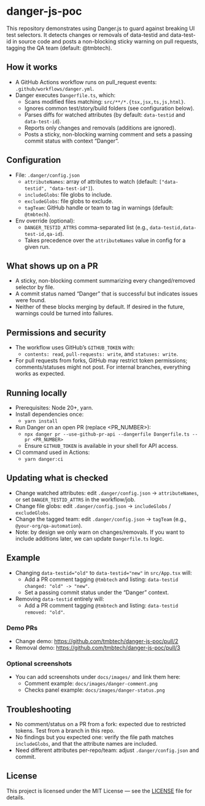 # danger-js-poc

This repository demonstrates using Danger.js to guard against breaking UI test selectors. It detects changes or removals of data-testid and data-test-id in source code and posts a non-blocking sticky warning on pull requests, tagging the QA team (default: @tmbtech).

## How it works
- A GitHub Actions workflow runs on pull_request events: `.github/workflows/danger.yml`.
- Danger executes `Dangerfile.ts`, which:
  - Scans modified files matching: `src/**/*.{tsx,jsx,ts,js,html}`.
  - Ignores common test/story/build folders (see configuration below).
  - Parses diffs for watched attributes (by default: `data-testid` and `data-test-id`).
  - Reports only changes and removals (additions are ignored).
  - Posts a sticky, non-blocking warning comment and sets a passing commit status with context “Danger”.

## Configuration
- File: `.danger/config.json`
  - `attributeNames`: array of attributes to watch (default: `["data-testid", "data-test-id"]`).
  - `includeGlobs`: file globs to include.
  - `excludeGlobs`: file globs to exclude.
  - `tagTeam`: GitHub handle or team to tag in warnings (default: `@tmbtech`).
- Env override (optional):
  - `DANGER_TESTID_ATTRS` comma-separated list (e.g., `data-testid,data-test-id,qa-id`).
  - Takes precedence over the `attributeNames` value in config for a given run.

## What shows up on a PR
- A sticky, non-blocking comment summarizing every changed/removed selector by file.
- A commit status named “Danger” that is successful but indicates issues were found.
- Neither of these blocks merging by default. If desired in the future, warnings could be turned into failures.

## Permissions and security
- The workflow uses GitHub’s `GITHUB_TOKEN` with:
  - `contents: read`, `pull-requests: write`, and `statuses: write`.
- For pull requests from forks, GitHub may restrict token permissions; comments/statuses might not post. For internal branches, everything works as expected.

## Running locally
- Prerequisites: Node 20+, yarn.
- Install dependencies once:
  - `yarn install`
- Run Danger on an open PR (replace <PR_NUMBER>):
  - `npx danger pr --use-github-pr-api --dangerfile Dangerfile.ts --pr <PR_NUMBER>`
  - Ensure `GITHUB_TOKEN` is available in your shell for API access.
- CI command used in Actions:
  - `yarn danger:ci`

## Updating what is checked
- Change watched attributes: edit `.danger/config.json` → `attributeNames`, or set `DANGER_TESTID_ATTRS` in the workflow/job.
- Change file globs: edit `.danger/config.json` → `includeGlobs` / `excludeGlobs`.
- Change the tagged team: edit `.danger/config.json` → `tagTeam` (e.g., `@your-org/qa-automation`).
- Note: by design we only warn on changes/removals. If you want to include additions later, we can update `Dangerfile.ts` logic.

## Example
- Changing `data-testid="old"` to `data-testid="new"` in `src/App.tsx` will:
  - Add a PR comment tagging `@tmbtech` and listing: `data-testid changed: "old" -> "new"`.
  - Set a passing commit status under the “Danger” context.
- Removing `data-testid` entirely will:
  - Add a PR comment tagging `@tmbtech` and listing: `data-testid removed: "old"`.

### Demo PRs
- Change demo: https://github.com/tmbtech/danger-js-poc/pull/2
- Removal demo: https://github.com/tmbtech/danger-js-poc/pull/3

### Optional screenshots
- You can add screenshots under `docs/images/` and link them here:
  - Comment example: `docs/images/danger-comment.png`
  - Checks panel example: `docs/images/danger-status.png`

## Troubleshooting
- No comment/status on a PR from a fork: expected due to restricted tokens. Test from a branch in this repo.
- No findings but you expected one: verify the file path matches `includeGlobs`, and that the attribute names are included.
- Need different attributes per-repo/team: adjust `.danger/config.json` and commit.

## License
This project is licensed under the MIT License — see the [LICENSE](./LICENSE) file for details.
